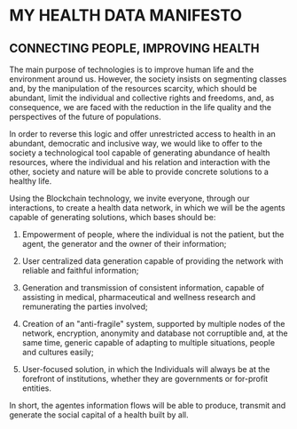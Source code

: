 # MY HEALTH DATA MANIFESTO

## CONNECTING PEOPLE, IMPROVING HEALTH

The main purpose of technologies is to improve human life and the environment around us. However, the society insists on segmenting classes and, by the manipulation of the resources scarcity, which should be abundant, limit the individual and collective rights and freedoms, and, as consequence, we are faced with the reduction in the life quality and the perspectives of the future of populations.

In order to reverse this logic and offer unrestricted access to health in an abundant, democratic and inclusive way, we would like to offer to the society a technological tool capable of generating abundance of health resources, where the individual and his relation and interaction with the other, society and nature will be able to provide concrete solutions to a healthy life.

Using the Blockchain technology, we invite everyone, through our interactions, to create a health data network, in which we will be the agents capable of generating solutions, which bases should be:

1. Empowerment of people, where the individual is not the patient, but the agent, the generator and the owner of their information;

2. User centralized data generation capable of providing the network with reliable and faithful information;

3. Generation and transmission of consistent information, capable of assisting in medical, pharmaceutical and wellness research and remunerating the parties involved;

4. Creation of an "anti-fragile" system, supported by multiple nodes of the network, encryption, anonymity and database not corruptible and, at the same time, generic capable of adapting to multiple situations, people and cultures easily;

5. User-focused solution, in which the Individuals will always be at the forefront of institutions, whether they are governments or for-profit entities.

In short, the agentes information flows will be able to produce, transmit and generate the social capital of a health built by all.